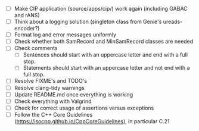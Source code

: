 - [ ] Make CIP application (source/apps/cip/) work again (including GABAC and rANS)
- [ ] Think about a logging solution (singleton class from Genie's ureads-encoder?)
- [ ] Format log and error messages uniformly
- [ ] Check whether both SamRecord and MinSamRecord classes are needed
- [ ] Check comments
  - [ ] Sentences should start with an uppercase letter and end with a full stop.
  - [ ] Statements should start with an uppercase letter and not end with a full stop.
- [ ] Resolve FIXME's and TODO's
- [ ] Resolve clang-tidy warnings
- [ ] Update README.md once everything is working
- [ ] Check everything with Valgrind
- [ ] Check for correct usage of assertions versus exceptions
- [ ] Follow the C++ Core Guidelines (https://isocpp.github.io/CppCoreGuidelines), in particular C.21
